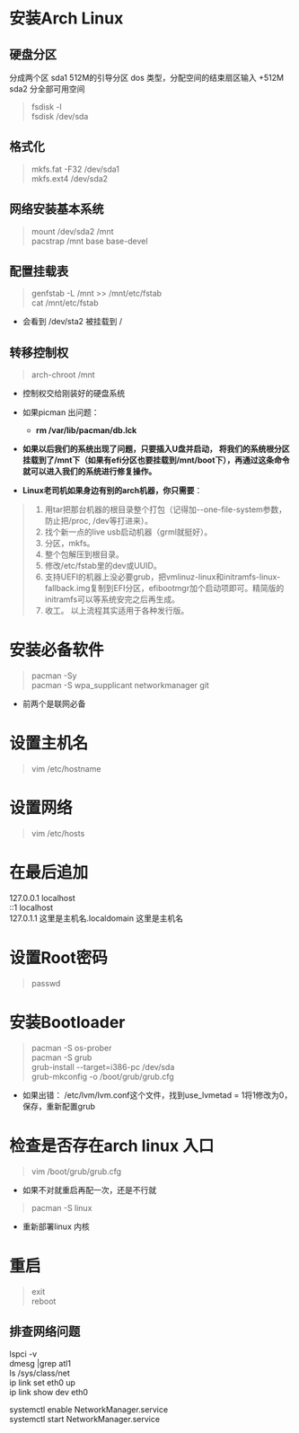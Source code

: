 # 安装Arch Linux

## 硬盘分区

分成两个区
sda1 512M的引导分区 dos 类型，分配空间的结束扇区输入 +512M
sda2 分全部可用空间

>fsdisk -l  
fsdisk /dev/sda

## 格式化
>mkfs.fat -F32 /dev/sda1  
mkfs.ext4 /dev/sda2

## 网络安装基本系统

>mount  /dev/sda2  /mnt  
pacstrap /mnt base base-devel

## 配置挂载表

>genfstab -L /mnt >> /mnt/etc/fstab  
>cat /mnt/etc/fstab  
- 会看到 /dev/sta2 被挂载到 /


## 转移控制权

> arch-chroot /mnt
- 控制权交给刚装好的硬盘系统
- 如果picman 出问题：  
  - **rm /var/lib/pacman/db.lck**


- **如果以后我们的系统出现了问题，只要插入U盘并启动， 将我们的系统根分区挂载到了/mnt下（如果有efi分区也要挂载到/mnt/boot下），再通过这条命令就可以进入我们的系统进行修复操作。**

-  **Linux老司机如果身边有别的arch机器，你只需要**：
>  1. 用tar把那台机器的根目录整个打包（记得加--one-file-system参数，防止把/proc, /dev等打进来）。
 > 2.  找个新一点的live usb启动机器（grml就挺好）。
>  3. 分区，mkfs。 
 > 4. 整个包解压到根目录。 
 > 5. 修改/etc/fstab里的dev或UUID。 
>  6. 支持UEFI的机器上没必要grub，把vmlinuz-linux和initramfs-linux-fallback.img复制到EFI分区，efibootmgr加个启动项即可。精简版的initramfs可以等系统安完之后再生成。 
>  7.  收工。 以上流程其实适用于各种发行版。 



# 安装必备软件
> pacman -Sy  
pacman -S wpa_supplicant networkmanager git
- 前两个是联网必备

# 设置主机名
> vim /etc/hostname


# 设置网络
> vim /etc/hosts
# 在最后追加

127.0.0.1	localhost  
::1		localhost  
127.0.1.1	这里是主机名.localdomain	这里是主机名


# 设置Root密码
> passwd

# 安装Bootloader
> pacman -S os-prober    
pacman -S grub  
grub-install --target=i386-pc /dev/sda  
grub-mkconfig -o /boot/grub/grub.cfg

- 如果出错：
/etc/lvm/lvm.conf这个文件，找到use_lvmetad = 1将1修改为0，保存，重新配置grub



# 检查是否存在arch linux 入口
> vim /boot/grub/grub.cfg


- 如果不对就重启再配一次，还是不行就 
>pacman -S linux  
- 重新部署linux 内核



# 重启

> exit  
reboot

## 排查网络问题
lspci -v  
dmesg |grep atl1  
ls /sys/class/net  
ip link set eth0 up  
ip link show dev eth0  


systemctl enable NetworkManager.service  
systemctl start NetworkManager.service




















